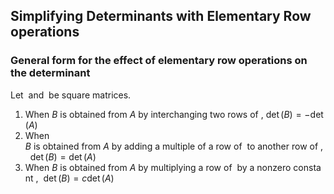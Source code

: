 


## Simplifying Determinants with Elementary Row operations



### General form for the effect of elementary row operations on the determinant

Let  and  be square matrices.

1. When $B$ is obtained from $A$ by interchanging two rows of , $\det(B)= -\det(A)$
2. When $B$ is obtained from $A$ by adding a multiple of a row of  to another row of ,  $\det(B)= \det(A)$
3. When $B$ is obtained from $A$ by multiplying a row of  by a nonzero constant ,  $\det(B)=c\det(A)$

